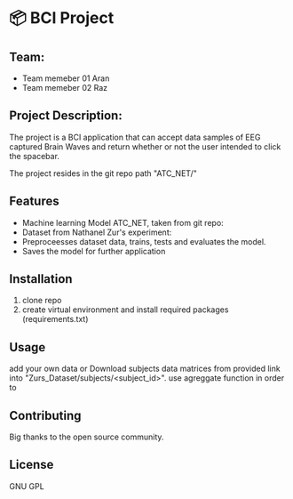 # :package: BCI Project
## Team:
* Team memeber 01 Aran 
* Team memeber 02 Raz 


## Project Description:
The project is a BCI application that can accept data samples of EEG captured Brain Waves and return
whether or not the user intended to click the spacebar.

The project resides in the git repo path "ATC_NET/"

## Features
* Machine learning Model ATC_NET, taken from git repo: <insert link>
* Dataset from Nathanel Zur's experiment:
* Preproceesses dataset data, trains, tests and evaluates the model.
* Saves the model for further application

## Installation
1. clone repo
2. create virtual environment and install required packages (requirements.txt)
## Usage
add your own data or Download subjects data matrices from provided link into "Zurs_Dataset/subjects/<subject_id>".
use agreggate function in order to 

## Contributing
Big thanks to the open source community.

## License
GNU GPL
